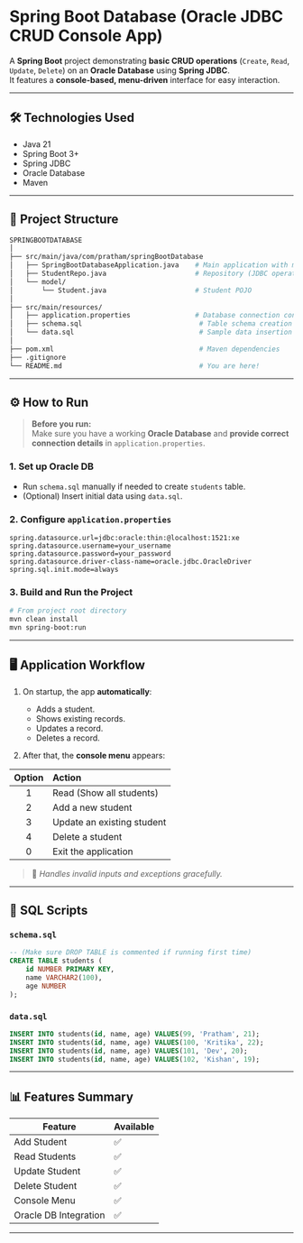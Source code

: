 # Spring Boot Database (Oracle JDBC CRUD Console App)

A **Spring Boot** project demonstrating **basic CRUD operations** (`Create`, `Read`, `Update`, `Delete`) on an **Oracle Database** using **Spring JDBC**.  
It features a **console-based, menu-driven** interface for easy interaction.

---

## 🛠 Technologies Used

- Java 21
- Spring Boot 3+
- Spring JDBC
- Oracle Database
- Maven

---

## 📂 Project Structure

```bash
SPRINGBOOTDATABASE
│
├── src/main/java/com/pratham/springBootDatabase
│   ├── SpringBootDatabaseApplication.java    # Main application with menu
│   ├── StudentRepo.java                      # Repository (JDBC operations)
│   └── model/
│       └── Student.java                      # Student POJO
│
├── src/main/resources/
│   ├── application.properties                # Database connection config
│   ├── schema.sql                             # Table schema creation
│   └── data.sql                               # Sample data insertion
│
├── pom.xml                                    # Maven dependencies
├── .gitignore
└── README.md                                  # You are here!
```

---

## ⚙️ How to Run

> **Before you run:**  
> Make sure you have a working **Oracle Database** and **provide correct connection details** in `application.properties`.

### 1. Set up Oracle DB
- Run `schema.sql` manually if needed to create `students` table.
- (Optional) Insert initial data using `data.sql`.

### 2. Configure `application.properties`
```properties
spring.datasource.url=jdbc:oracle:thin:@localhost:1521:xe
spring.datasource.username=your_username
spring.datasource.password=your_password
spring.datasource.driver-class-name=oracle.jdbc.OracleDriver
spring.sql.init.mode=always
```

### 3. Build and Run the Project
```bash
# From project root directory
mvn clean install
mvn spring-boot:run
```

---

## 🖥️ Application Workflow

1. On startup, the app **automatically**:
   - Adds a student.
   - Shows existing records.
   - Updates a record.
   - Deletes a record.

2. After that, the **console menu** appears:

| Option | Action                        |
|:------:|:------------------------------|
|   1    | Read (Show all students)       |
|   2    | Add a new student              |
|   3    | Update an existing student     |
|   4    | Delete a student               |
|   0    | Exit the application           |

> 🧠 *Handles invalid inputs and exceptions gracefully.*

---

## 📄 SQL Scripts

### `schema.sql`
```sql
-- (Make sure DROP TABLE is commented if running first time)
CREATE TABLE students (
    id NUMBER PRIMARY KEY,
    name VARCHAR2(100),
    age NUMBER
);
```

### `data.sql`
```sql
INSERT INTO students(id, name, age) VALUES(99, 'Pratham', 21);
INSERT INTO students(id, name, age) VALUES(100, 'Kritika', 22);
INSERT INTO students(id, name, age) VALUES(101, 'Dev', 20);
INSERT INTO students(id, name, age) VALUES(102, 'Kishan', 19);
```

---

## 📊 Features Summary

| Feature              | Available |
|----------------------|-----------|
| Add Student          | ✅         |
| Read Students        | ✅         |
| Update Student       | ✅         |
| Delete Student       | ✅         |
| Console Menu         | ✅         |
| Oracle DB Integration| ✅         |

---